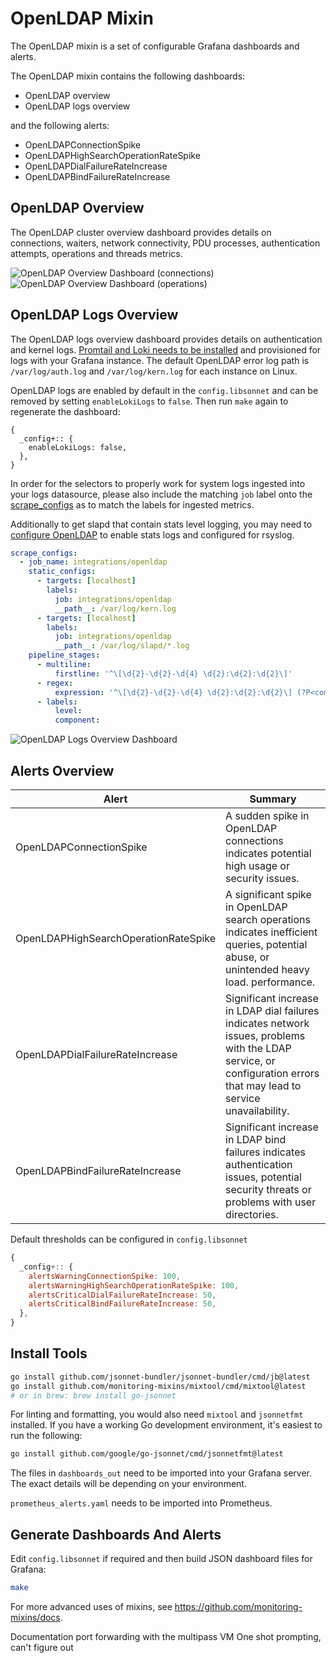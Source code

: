 # OpenLDAP Mixin

The OpenLDAP mixin is a set of configurable Grafana dashboards and alerts.

The OpenLDAP mixin contains the following dashboards:

- OpenLDAP overview
- OpenLDAP logs overview

and the following alerts:

- OpenLDAPConnectionSpike
- OpenLDAPHighSearchOperationRateSpike
- OpenLDAPDialFailureRateIncrease
- OpenLDAPBindFailureRateIncrease

## OpenLDAP  Overview

The OpenLDAP cluster overview dashboard provides details on connections, waiters, network connectivity, PDU processes, authentication attempts, operations and threads metrics.

![OpenLDAP Overview Dashboard (connections)](https://storage.googleapis.com/grafanalabs-integration-assets/openldap/screenshots/openldap-overview-1.png)
![OpenLDAP Overview Dashboard (operations)](https://storage.googleapis.com/grafanalabs-integration-assets/openldap/screenshots/openldap-overview-2.png)

## OpenLDAP Logs Overview

The OpenLDAP logs overview dashboard provides details on authentication and kernel logs. [Promtail and Loki needs to be installed](https://grafana.com/docs/loki/latest/installation/) and provisioned for logs with your Grafana instance. The default OpenLDAP error log path is `/var/log/auth.log` and `/var/log/kern.log` for each instance on Linux.

OpenLDAP logs are enabled by default in the `config.libsonnet` and can be removed by setting `enableLokiLogs` to `false`. Then run `make` again to regenerate the dashboard:

```
{
  _config+:: {
    enableLokiLogs: false,
  },
}
```

In order for the selectors to properly work for system logs ingested into your logs datasource, please also include the matching `job` label onto the [scrape_configs](https://grafana.com/docs/loki/latest/clients/promtail/configuration/#scrape_configs) as to match the labels for ingested metrics.

Additionally to get slapd that contain stats level logging, you may need to [configure OpenLDAP](https://tutoriels.meddeb.net/openldap-tutorial-log/) to enable stats logs and configured for rsyslog. 

```yaml
scrape_configs:
  - job_name: integrations/openldap
    static_configs:
      - targets: [localhost]
        labels:
          job: integrations/openldap
          __path__: /var/log/kern.log
      - targets: [localhost]
        labels:
          job: integrations/openldap
          __path__: /var/log/slapd/*.log
    pipeline_stages:
      - multiline:
          firstline: '^\[\d{2}-\d{2}-\d{4} \d{2}:\d{2}:\d{2}\]'
      - regex:
          expression: '^\[\d{2}-\d{2}-\d{4} \d{2}:\d{2}:\d{2}\] (?P<component>\S+) (?P<level>\w+)'
      - labels:
          level:
          component:
```

![OpenLDAP Logs Overview Dashboard](https://storage.googleapis.com/grafanalabs-integration-assets/openldap/screenshots/openldap-logs-overview.png)

## Alerts Overview


| Alert                                | Summary                                                                                                                                                               |
|--------------------------------------|-----------------------------------------------------------------------------------------------------------------------------------------------------------------------|
| OpenLDAPConnectionSpike              | A sudden spike in OpenLDAP connections indicates potential high usage or security issues.                                                                             |
| OpenLDAPHighSearchOperationRateSpike | A significant spike in OpenLDAP search operations indicates inefficient queries, potential abuse, or unintended heavy load.  performance.                             |
| OpenLDAPDialFailureRateIncrease      | Significant increase in LDAP dial failures indicates network issues, problems with the LDAP service, or configuration errors that may lead to service unavailability. |
| OpenLDAPBindFailureRateIncrease      | Significant increase in LDAP bind failures indicates authentication issues, potential security threats or problems with user directories.                             |

Default thresholds can be configured in `config.libsonnet`

```js
{
  _config+:: {
    alertsWarningConnectionSpike: 100,
    alertsWarningHighSearchOperationRateSpike: 100,
    alertsCriticalDialFailureRateIncrease: 50,
    alertsCriticalBindFailureRateIncrease: 50,
  },
}
```

## Install Tools

```bash
go install github.com/jsonnet-bundler/jsonnet-bundler/cmd/jb@latest
go install github.com/monitoring-mixins/mixtool/cmd/mixtool@latest
# or in brew: brew install go-jsonnet
```

For linting and formatting, you would also need `mixtool` and `jsonnetfmt` installed. If you
have a working Go development environment, it's easiest to run the following:

```bash
go install github.com/google/go-jsonnet/cmd/jsonnetfmt@latest
```

The files in `dashboards_out` need to be imported
into your Grafana server. The exact details will be depending on your environment.

`prometheus_alerts.yaml` needs to be imported into Prometheus.

## Generate Dashboards And Alerts

Edit `config.libsonnet` if required and then build JSON dashboard files for Grafana:

```bash
make
```

For more advanced uses of mixins, see
https://github.com/monitoring-mixins/docs.


Documentation
port forwarding with the multipass VM
One shot prompting, can't figure out
